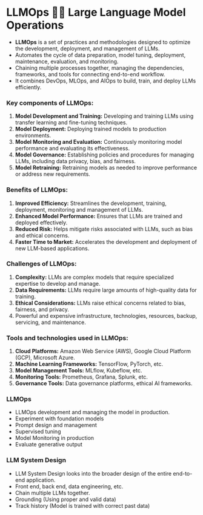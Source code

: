 # **LLMOps** 🤖🧬 Large Language Model Operations

- **LLMOps** is a set of practices and methodologies designed to optimize the development, deployment, and management of LLMs.
- Automates the cycle of data preparation, model tuning, deployment, maintenance, evaluation, and monitoring.
- Chaining multiple processes together, managing the dependencies, frameworks, and tools for connecting end-to-end workflow.
- It combines DevOps, MLOps, and AIOps to build, train, and deploy LLMs efficiently.

### **Key components of LLMOps:**
1. **Model Development and Training:** Developing and training LLMs using transfer learning and fine-tuning techniques.
2. **Model Deployment:** Deploying trained models to production environments.
3. **Model Monitoring and Evaluation:** Continuously monitoring model performance and evaluating its effectiveness.
4. **Model Governance:** Establishing policies and procedures for managing LLMs, including data privacy, bias, and fairness.
5. **Model Retraining:** Retraining models as needed to improve performance or address new requirements.

### **Benefits of LLMOps:**
1. **Improved Efficiency:** Streamlines the development, training, deployment, monitoring and management of LLMs.
2. **Enhanced Model Performance:** Ensures that LLMs are trained and deployed effectively.
3. **Reduced Risk:** Helps mitigate risks associated with LLMs, such as bias and ethical concerns.
4. **Faster Time to Market:** Accelerates the development and deployment of new LLM-based applications.

### **Challenges of LLMOps:**
1. **Complexity:** LLMs are complex models that require specialized expertise to develop and manage.
2. **Data Requirements:** LLMs require large amounts of high-quality data for training.
3. **Ethical Considerations:** LLMs raise ethical concerns related to bias, fairness, and privacy.
4. Powerful and expensive infrastructure, technologies, resources, backup, servicing, and maintenance.

### **Tools and technologies used in LLMOps:**
1. **Cloud Platforms:** Amazon Web Service (AWS), Google Cloud Platform (GCP), Microsoft Azure.
2. **Machine Learning Frameworks:** TensorFlow, PyTorch, etc.
3. **Model Management Tools:** MLflow, Kubeflow, etc.
4. **Monitoring Tools:** Prometheus, Grafana, Splunk, etc.
5. **Governance Tools:** Data governance platforms, ethical AI frameworks.

### **LLMOps** 
- LLMOps development and managing the model in production.
- Experiment with foundation models
- Prompt design and management
- Supervised tuning
- Model Monitoring in production
- Evaluate generative output

### **LLM System Design**

- LLM System Design looks into the broader design of the entire end-to-end application.
- Front end, back end, data engineering, etc.
- Chain multiple LLMs together.
- Grounding (Using proper and valid data)
- Track history (Model is trained with correct past data)
